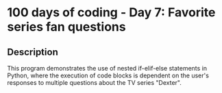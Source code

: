 # 100 days of coding - Day 7: Favorite series fan questions

## Description

This program demonstrates the use of nested if-elif-else statements in Python, where the execution of code blocks is dependent on the user's responses to multiple questions about the TV series "Dexter".
